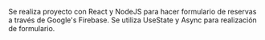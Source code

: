 Se realiza proyecto con React y NodeJS para hacer formulario de reservas a través de Google's Firebase. Se utiliza UseState y Async para realización de formulario.